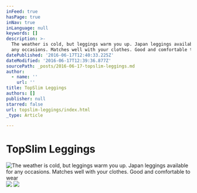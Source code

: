 ```yaml
---
inFeed: true
hasPage: true
inNav: true
inLanguage: null
keywords: []
description: >-
  The weather is cold, but leggings warm you up. Japan leggings available for
  any occasions. Matches well with your clothes. Good and comfortable to wear
datePublished: '2016-06-17T12:40:33.225Z'
dateModified: '2016-06-17T12:39:36.877Z'
sourcePath: _posts/2016-06-17-topslim-leggings.md
author:
  - name: ''
    url: ''
title: TopSlim Leggings
authors: []
publisher: null
starred: false
url: topslim-leggings/index.html
_type: Article

---
```

# TopSlim Leggings
![The weather is cold, but leggings warm you up. Japan leggings available for any occasions. Matches well with your clothes. Good and comfortable to wear](https://the-grid-user-content.s3-us-west-2.amazonaws.com/6b2c8113-e978-4aa3-ae42-2c58960c6e29.png)
![](https://the-grid-user-content.s3-us-west-2.amazonaws.com/38f3e614-68d3-428a-926a-046f5201de7d.png)
![](https://the-grid-user-content.s3-us-west-2.amazonaws.com/192b2f80-6b8f-41fd-929c-44b7133de863.png)